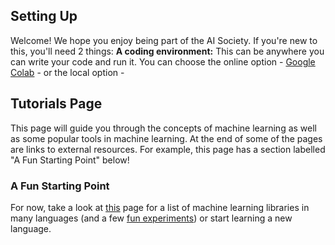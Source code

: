 ## Setting Up
Welcome! We hope you enjoy being part of the AI Society. 
If you're new to this, you'll need 2 things:
__A coding environment:__ This can be anywhere you can write your code and run it. You can choose the online option - [Google Colab](https://colab.research.google.com/notebooks/intro.ipynb#recent=true) - or the local option - 

## Tutorials Page
This page will guide you through the concepts of machine learning as well as some popular tools in machine learning. At the end of some of the pages are links to external resources. For example, this page has a section labelled "A Fun Starting Point" below!

### A Fun Starting Point
For now, take a look at [this](https://www.techrepublic.com/article/github-the-top-10-programming-languages-for-machine-learning/) page for a list of machine learning libraries in many languages (and a few [fun experiments](https://github.com/xviniette/FlappyLearning)) or start learning a new language.
